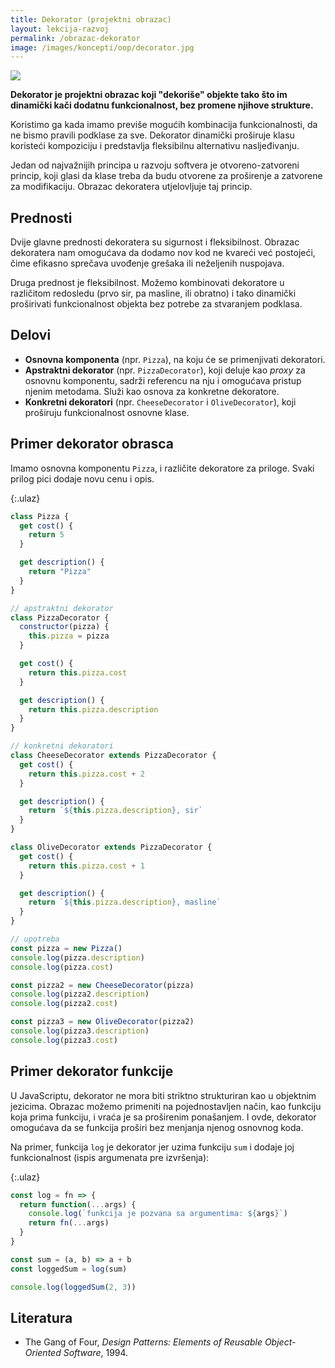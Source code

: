 ```yaml
---
title: Dekorator (projektni obrazac)
layout: lekcija-razvoj
permalink: /obrazac-dekorator
image: /images/koncepti/oop/decorator.jpg
---
```


![]({{page.image}})

**Dekorator je projektni obrazac koji "dekoriše" objekte tako što im dinamički kači dodatnu funkcionalnost, bez promene njihove strukture.** 

Koristimo ga kada imamo previše mogućih kombinacija funkcionalnosti, da ne bismo pravili podklase za sve. Dekorator dinamički proširuje klasu koristeći kompoziciju i predstavlja fleksibilnu alternativu nasljeđivanju.

Jedan od najvažnijih principa u razvoju softvera je otvoreno-zatvoreni princip, koji glasi da klase treba da budu otvorene za proširenje a zatvorene za modifikaciju. Obrazac dekoratera utjelovljuje taj princip.

## Prednosti

Dvije glavne prednosti dekoratera su sigurnost i fleksibilnost. Obrazac dekoratera nam omogućava da dodamo nov kod ne kvareći već postojeći, čime efikasno sprečava uvođenje grešaka ili neželjenih nuspojava.

Druga prednost je fleksibilnost. Možemo kombinovati dekoratore u različitom redosledu (prvo sir, pa masline, ili obratno) i tako dinamički proširivati funkcionalnost objekta bez potrebe za stvaranjem podklasa.

## Delovi

- **Osnovna komponenta** (npr. `Pizza`), na koju će se primenjivati dekoratori.
- **Apstraktni dekorator** (npr. `PizzaDecorator`), koji deluje kao *proxy* za osnovnu komponentu, sadrži referencu na nju i omogućava pristup njenim metodama. Služi kao osnova za konkretne dekoratore. 
- **Konkretni dekoratori** (npr. `CheeseDecorator` i `OliveDecorator`), koji proširuju funkcionalnost osnovne klase.

## Primer dekorator obrasca

Imamo osnovna komponentu `Pizza`, i različite dekoratore za priloge. Svaki prilog pici dodaje novu cenu i opis.

{:.ulaz}
```js
class Pizza {
  get cost() {
    return 5
  }

  get description() {
    return "Pizza"
  }
}

// apstraktni dekorator
class PizzaDecorator {
  constructor(pizza) {
    this.pizza = pizza
  }

  get cost() {
    return this.pizza.cost
  }

  get description() {
    return this.pizza.description
  }
}

// konkretni dekoratori
class CheeseDecorator extends PizzaDecorator {
  get cost() {
    return this.pizza.cost + 2
  }

  get description() {
    return `${this.pizza.description}, sir`
  }
}

class OliveDecorator extends PizzaDecorator {
  get cost() {
    return this.pizza.cost + 1
  }

  get description() {
    return `${this.pizza.description}, masline`
  }
}

// upotreba
const pizza = new Pizza()
console.log(pizza.description)
console.log(pizza.cost)

const pizza2 = new CheeseDecorator(pizza)
console.log(pizza2.description)
console.log(pizza2.cost)

const pizza3 = new OliveDecorator(pizza2)
console.log(pizza3.description)
console.log(pizza3.cost)
```

## Primer dekorator funkcije

U JavaScriptu, dekorator ne mora biti striktno strukturiran kao u objektnim jezicima. Obrazac možemo primeniti na pojednostavljen način, kao funkciju koja prima funkciju, i vraća je sa proširenim ponašanjem. I ovde, dekorator omogućava da se funkcija proširi bez menjanja njenog osnovnog koda.

Na primer, funkcija `log` je dekorator jer uzima funkciju `sum` i dodaje joj funkcionalnost (ispis argumenata pre izvršenja): 

{:.ulaz}
```js
const log = fn => {
  return function(...args) {
    console.log(`funkcija je pozvana sa argumentima: ${args}`)
    return fn(...args)
  }
}

const sum = (a, b) => a + b
const loggedSum = log(sum)

console.log(loggedSum(2, 3))
```

## Literatura
- The Gang of Four, *Design Patterns: Elements of Reusable Object-Oriented Software*, 1994.